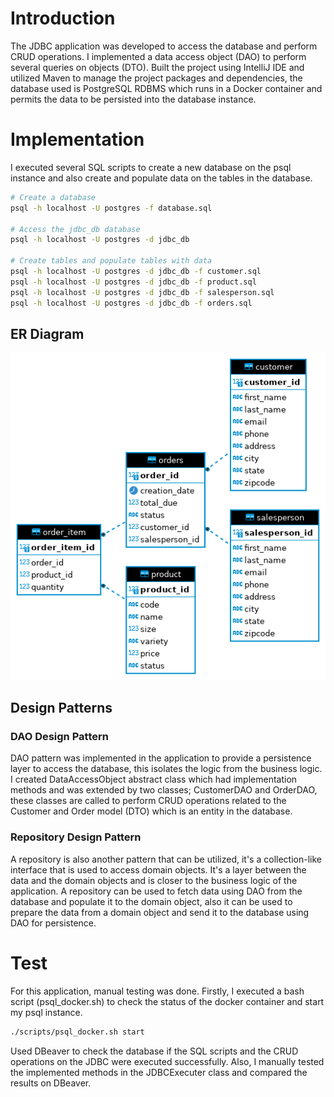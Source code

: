 # Introduction

The JDBC application was developed to access the database and perform CRUD operations. I implemented a data access object (DAO) to perform several queries on objects (DTO).
Built the project using IntelliJ IDE and utilized Maven to manage the project packages and dependencies, the database used is PostgreSQL RDBMS which runs in a Docker container and permits the data to
be persisted into the database instance.

# Implementation
I executed several SQL scripts to create a new database on the psql instance and also create and populate data on the tables in the database.
```bash
# Create a database
psql -h localhost -U postgres -f database.sql

# Access the jdbc_db database
psql -h localhost -U postgres -d jdbc_db

# Create tables and populate tables with data
psql -h localhost -U postgres -d jdbc_db -f customer.sql
psql -h localhost -U postgres -d jdbc_db -f product.sql
psql -h localhost -U postgres -d jdbc_db -f salesperson.sql
psql -h localhost -U postgres -d jdbc_db -f orders.sql
```
## ER Diagram
![ER Diagram](./assets/jdbc_db%20ER%20diagram.png)


## Design Patterns
### DAO Design Pattern
DAO pattern was implemented in the application to provide a persistence layer to access the database, this isolates the logic from the business logic.
I created DataAccessObject abstract class which had implementation methods and was extended by two classes; CustomerDAO and OrderDAO, these classes are called to perform CRUD
operations related to the Customer and Order model (DTO) which is an entity in the database.

### Repository Design Pattern
A repository is also another pattern that can be utilized, it's a collection-like interface that is used to access domain objects.
It's a layer between the data and the domain objects and is closer to the business logic of the application.
A repository can be used to fetch data using DAO from the database and populate it to the domain object, also it can be used to prepare the data
from a domain object and send it to the database using DAO for persistence.

# Test
For this application, manual testing was done. Firstly, I executed a bash script (psql_docker.sh) to check the status of the docker container and start my psql instance.
```bash 
./scripts/psql_docker.sh start
```
Used DBeaver to check the database if the SQL scripts and the CRUD operations on the JDBC were executed successfully. Also, I manually tested the implemented methods in the JDBCExecuter class and compared the results on DBeaver.